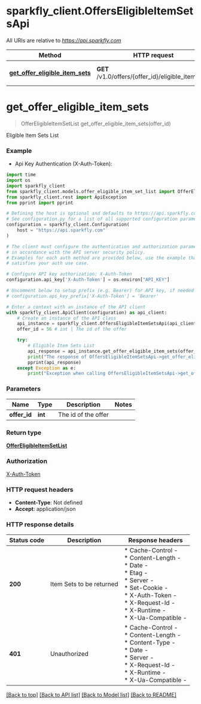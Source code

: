 # sparkfly_client.OffersEligibleItemSetsApi

All URIs are relative to *https://api.sparkfly.com*

Method | HTTP request | Description
------------- | ------------- | -------------
[**get_offer_eligible_item_sets**](OffersEligibleItemSetsApi.md#get_offer_eligible_item_sets) | **GET** /v1.0/offers/{offer_id}/eligible_item_sets | Eligible Item Sets List


# **get_offer_eligible_item_sets**
> OfferEligibleItemSetList get_offer_eligible_item_sets(offer_id)

Eligible Item Sets List

### Example

* Api Key Authentication (X-Auth-Token):
```python
import time
import os
import sparkfly_client
from sparkfly_client.models.offer_eligible_item_set_list import OfferEligibleItemSetList
from sparkfly_client.rest import ApiException
from pprint import pprint

# Defining the host is optional and defaults to https://api.sparkfly.com
# See configuration.py for a list of all supported configuration parameters.
configuration = sparkfly_client.Configuration(
    host = "https://api.sparkfly.com"
)

# The client must configure the authentication and authorization parameters
# in accordance with the API server security policy.
# Examples for each auth method are provided below, use the example that
# satisfies your auth use case.

# Configure API key authorization: X-Auth-Token
configuration.api_key['X-Auth-Token'] = os.environ["API_KEY"]

# Uncomment below to setup prefix (e.g. Bearer) for API key, if needed
# configuration.api_key_prefix['X-Auth-Token'] = 'Bearer'

# Enter a context with an instance of the API client
with sparkfly_client.ApiClient(configuration) as api_client:
    # Create an instance of the API class
    api_instance = sparkfly_client.OffersEligibleItemSetsApi(api_client)
    offer_id = 56 # int | The id of the offer

    try:
        # Eligible Item Sets List
        api_response = api_instance.get_offer_eligible_item_sets(offer_id)
        print("The response of OffersEligibleItemSetsApi->get_offer_eligible_item_sets:\n")
        pprint(api_response)
    except Exception as e:
        print("Exception when calling OffersEligibleItemSetsApi->get_offer_eligible_item_sets: %s\n" % e)
```



### Parameters

Name | Type | Description  | Notes
------------- | ------------- | ------------- | -------------
 **offer_id** | **int**| The id of the offer | 

### Return type

[**OfferEligibleItemSetList**](OfferEligibleItemSetList.md)

### Authorization

[X-Auth-Token](../README.md#X-Auth-Token)

### HTTP request headers

 - **Content-Type**: Not defined
 - **Accept**: application/json

### HTTP response details
| Status code | Description | Response headers |
|-------------|-------------|------------------|
**200** | Item Sets to be returned |  * Cache-Control -  <br>  * Content-Length -  <br>  * Date -  <br>  * Etag -  <br>  * Server -  <br>  * Set-Cookie -  <br>  * X-Auth-Token -  <br>  * X-Request-Id -  <br>  * X-Runtime -  <br>  * X-Ua-Compatible -  <br>  |
**401** | Unauthorized |  * Cache-Control -  <br>  * Content-Length -  <br>  * Content-Type -  <br>  * Date -  <br>  * Server -  <br>  * X-Request-Id -  <br>  * X-Runtime -  <br>  * X-Ua-Compatible -  <br>  |

[[Back to top]](#) [[Back to API list]](../README.md#documentation-for-api-endpoints) [[Back to Model list]](../README.md#documentation-for-models) [[Back to README]](../README.md)

